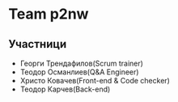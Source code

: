 # Team p2nw
## Участници
- Георги Трендафилов(Scrum trainer)
- Теодор Османлиев(Q&A Engineer)
- Христо Ковачев(Front-end & Code checker)
- Теодор Карчев(Back-end)